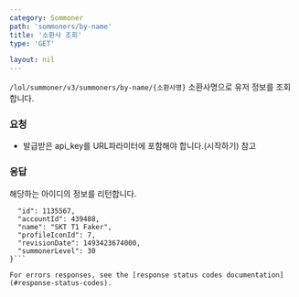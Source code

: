 ```yaml
---
category: Sommoner
path: 'sommoners/by-name'
title: '소환사 조회'
type: 'GET'

layout: nil
---
```

```/lol/summoner/v3/summoners/by-name/{소환사명}```
소환사명으로 유저 정보를 조회합니다.

### 요청


* 발급받은 api_key를 URL파라미터에 포함해야 합니다.(시작하기) 참고

### 응답

해당하는 아이디의 정보를 리턴합니다.

```{
  "id": 1135567,
  "accountId": 439488,
  "name": "SKT T1 Faker",
  "profileIconId": 7,
  "revisionDate": 1493423674000,
  "summonerLevel": 30
}```

For errors responses, see the [response status codes documentation](#response-status-codes).